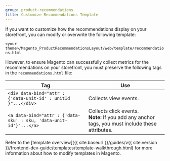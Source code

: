 ```yaml
---
group: product-recommendations
title: Customize Recommendations Template
---
```


If you want to customize how the recommendations display on your storefront, you can modify or overwrite the following template:

`<your theme>/Magento_ProductRecommendationsLayout/web/template/recommendations.html`

However, to ensure Magento can successfully collect metrics for the recommendations on your storefront, you must preserve the following tags in the `recommendations.html` file:

|Tag|Use|
|---|---|
|`<div data-bind="attr : {'data-unit-id' : unitId }"...</div>`| Collects view events.|
|`<a data-bind="attr : {'data-sku' : sku, 'data-unit-id'}"...</a>`| Collects click events. <br/>**Note:** If you add any anchor tags, you must include these attributes.|

Refer to the [template overview]({{ site.baseurl }}/guides/v{{ site.version }}/frontend-dev-guide/templates/template-walkthrough.html) for more information about how to modify templates in Magento.
